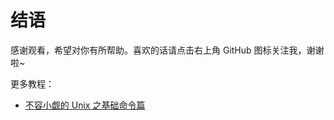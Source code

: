 # 结语

感谢观看，希望对你有所帮助。喜欢的话请点击右上角 GitHub 图标关注我，谢谢啦~

更多教程：

* [不容小觑的 Unix 之基础命令篇](https://gist.nichenjie.com/basic-unix-commands/)